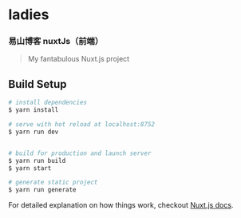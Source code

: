 # ladies

### 易山博客 nuxtJs（前端）

> My fantabulous Nuxt.js project

## Build Setup

``` bash
# install dependencies
$ yarn install

# serve with hot reload at localhost:8752
$ yarn run dev


# build for production and launch server
$ yarn run build
$ yarn start

# generate static project
$ yarn run generate
```

For detailed explanation on how things work, checkout [Nuxt.js docs](https://nuxtjs.org).
